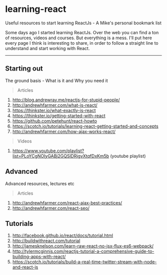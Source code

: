 # learning-react
Useful resources to start learning ReactJs - A Mike's personal bookmark list 

Some days ago I started learning ReactJs. Over the web you can find a ton of resources, videos and courses. But everything is a mess. 
I'll put here every page I think is interesting to share, in order to follow a straight line to understand and start working with React.

----
## Starting out
The ground basis - What is it and Why you need it

>Articles

1. http://blog.andrewray.me/reactjs-for-stupid-people/
2. http://andrewhfarmer.com/what-is-react/
2. https://thinkster.io/what-exactly-is-react
3. https://thinkster.io/getting-started-with-react
4. https://github.com/petehunt/react-howto
5. https://scotch.io/tutorials/learning-react-getting-started-and-concepts
5. http://andrewhfarmer.com/how-ajax-works-react/

>Videos

1. https://www.youtube.com/playlist?list=PLoYCgNOIyGABj2GQSlDRjgvXtqfDxKm5b (youtube playlist)


## Advanced
Advanced resources, lectures etc

>Articles

1. http://andrewhfarmer.com/react-ajax-best-practices/
2. http://andrewhfarmer.com/react-seo/


## Tutorials

1. http://facebook.github.io/react/docs/tutorial.html
2. http://buildwithreact.com/tutorial
3. http://jamesknelson.com/learn-raw-react-no-jsx-flux-es6-webpack/
4. http://tylermcginnis.com/reactjs-tutorial-a-comprehensive-guide-to-building-apps-with-react/
5. https://scotch.io/tutorials/build-a-real-time-twitter-stream-with-node-and-react-js
